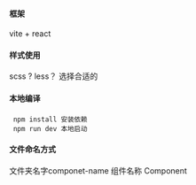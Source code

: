 #### 框架
vite + react

#### 样式使用
scss ? less？ 选择合适的

#### 本地编译
```
 npm install 安装依赖
 npm run dev 本地启动
```

#### 文件命名方式
文件夹名字componet-name
组件名称 Component